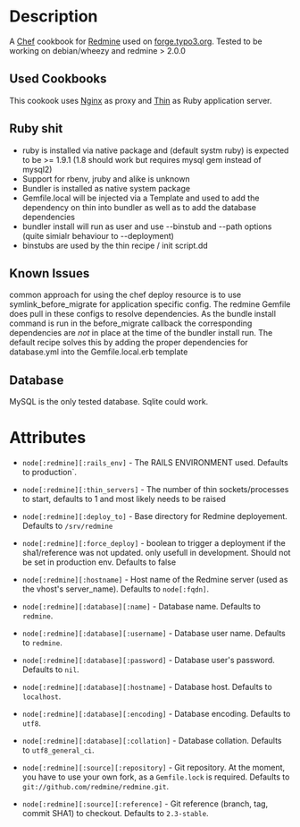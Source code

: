 Description
===========

A [Chef](http://opscode.com/chef) cookbook for [Redmine](http://redmine.org) used on [forge.typo3.org](http://forge.typo3.org).
Tested to be working on debian/wheezy and redmine > 2.0.0

Used Cookbooks
--------------

This cookook uses [Nginx](http://community.opscode.com/cookbooks/nginx) as proxy and [Thin](http://github.com/typo3-cookbooks/thin) as Ruby application server. 

Ruby shit
---------

- ruby is installed via native package and (default systm ruby) is expected to be >= 1.9.1 (1.8 should work but requires mysql gem instead of mysql2)
- Support for rbenv, jruby and alike is unknown
- Bundler is installed as native system package
- Gemfile.local will be injected via a Template and used to add the dependency on thin into bundler as well as to add the database dependencies
- bundler install will run as user and use --binstub and --path options (quite simialr behaviour to --deployment)
- binstubs are used by the thin recipe / init script.dd


Known Issues
------------

common approach for using the chef deploy resource is to use symlink\_before\_migrate for application specific config. The redmine Gemfile does pull in these configs to resolve dependencies. 
As the bundle install command is run in the before\_migrate callback the corresponding dependencies are *not* in place at the time of the bundler install run. The default recipe solves this by adding
the proper dependencies for database.yml into the Gemfile.local.erb template


Database
--------

MySQL is the only tested database. Sqlite could work.

Attributes
==========
* `node[:redmine][:rails_env]` -  The RAILS ENVIRONMENT used. Defaults to production`.
* `node[:redmine][:thin_servers]` -  The number of thin sockets/processes to start, defaults to 1 and most likely needs to be raised
* `node[:redmine][:deploy_to]` -  Base directory for Redmine deployement. Defaults to `/srv/redmine`
* `node[:redmine][:force_deploy]` -  boolean to trigger a deployment if the sha1/reference was not updated. only usefull in development. Should not be set in production env. Defaults to false
* `node[:redmine][:hostname]` - Host name of the Redmine server (used as the vhost's server_name). Defaults to `node[:fqdn]`.
* `node[:redmine][:database][:name]` - Database name. Defaults to `redmine`.
* `node[:redmine][:database][:username]` - Database user name. Defaults to `redmine`.
* `node[:redmine][:database][:password]` - Database user's password. Defaults to `nil`.
* `node[:redmine][:database][:hostname]` - Database host. Defaults to `localhost`.
* `node[:redmine][:database][:encoding]` - Database encoding. Defaults to `utf8`.
* `node[:redmine][:database][:collation]` - Database collation. Defaults to `utf8_general_ci`.

* `node[:redmine][:source][:repository]` - Git repository. At the moment, you have to use your own fork, as a `Gemfile.lock` is required. Defaults to `git://github.com/redmine/redmine.git`.
* `node[:redmine][:source][:reference]` - Git reference (branch, tag, commit SHA1) to checkout. Defaults to `2.3-stable`.

